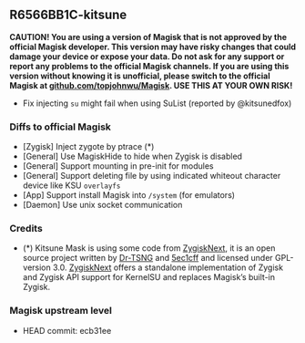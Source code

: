 ## R6566BB1C-kitsune

**CAUTION! You are using a version of Magisk that is not approved by the official Magisk developer. This version may have risky changes that could damage your device or expose your data. Do not ask for any support or report any problems to the official Magisk channels. If you are using this version without knowing it is unofficial, please switch to the official Magisk at [github.com/topjohnwu/Magisk](https://github.com/topjohnwu/Magisk). USE THIS AT YOUR OWN RISK!**

- Fix injecting `su` might fail when using SuList (reported by @kitsunedfox)

### Diffs to official Magisk

- [Zygisk] Inject zygote by ptrace (*)
- [General] Use MagiskHide to hide when Zygisk is disabled
- [General] Support mounting in pre-init for modules
- [General] Support deleting file by using indicated whiteout character device like KSU `overlayfs`
- [App] Support install Magisk into `/system` (for emulators)
- [Daemon] Use unix socket communication

### Credits

- (*) Kitsune Mask is using some code from [ZygiskNext](https://github.com/Dr-TSNG/ZygiskNext), it is an open source project written by [Dr-TSNG](https://github.com/Dr-TSNG/ZygiskNext) and [5ec1cff](https://github.com/5ec1cff) and licensed under GPL-version 3.0. [ZygiskNext](https://github.com/Dr-TSNG/ZygiskNext) offers a standalone implementation of Zygisk and Zygisk API support for KernelSU and replaces Magisk’s built-in Zygisk.

### Magisk upstream level

- HEAD commit: ecb31ee